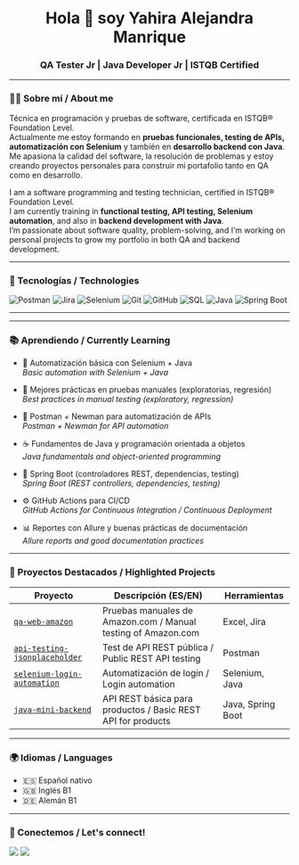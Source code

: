 <h1 align="center">Hola 👋 soy Yahira Alejandra Manrique</h1>
<h3 align="center">QA Tester Jr | Java Developer Jr | ISTQB Certified</h3>

---

### 🧑‍💻 Sobre mí / About me

Técnica en programación y pruebas de software, certificada en ISTQB® Foundation Level.  
Actualmente me estoy formando en **pruebas funcionales, testing de APIs, automatización con Selenium** y también en **desarrollo backend con Java**.  
Me apasiona la calidad del software, la resolución de problemas y estoy creando proyectos personales para construir mi portafolio tanto en QA como en desarrollo.

I am a software programming and testing technician, certified in ISTQB® Foundation Level.  
I am currently training in **functional testing, API testing, Selenium automation**, and also in **backend development with Java**.  
I’m passionate about software quality, problem-solving, and I’m working on personal projects to grow my portfolio in both QA and backend development.

---

### 🚀 Tecnologías / Technologies

<p align="left">
  <!-- QA Tools -->
  <img src="https://img.shields.io/badge/Postman-FF6C37?style=for-the-badge&logo=postman&logoColor=white" alt="Postman"/>
  <img src="https://img.shields.io/badge/Jira-0052CC?style=for-the-badge&logo=jira&logoColor=white" alt="Jira"/>
  <img src="https://img.shields.io/badge/Selenium-43B02A?style=for-the-badge&logo=selenium&logoColor=white" alt="Selenium"/>

  <!-- Dev Tools -->
  <img src="https://img.shields.io/badge/Git-F05032?style=for-the-badge&logo=git&logoColor=white" alt="Git"/>
  <img src="https://img.shields.io/badge/GitHub-181717?style=for-the-badge&logo=github&logoColor=white" alt="GitHub"/>
  <img src="https://img.shields.io/badge/SQL-4479A1?style=for-the-badge&logo=postgresql&logoColor=white" alt="SQL"/>

  <!-- Programming Languages -->
  <img src="https://img.shields.io/badge/Java-ED8B00?style=for-the-badge&logo=openjdk&logoColor=white" alt="Java"/>
  <img src="https://img.shields.io/badge/Spring_Boot-6DB33F?style=for-the-badge&logo=spring-boot&logoColor=white" alt="Spring Boot"/>
</p>

---

---

### 📚 Aprendiendo / Currently Learning

- 🧪 Automatización básica con Selenium + Java  
  *Basic automation with Selenium + Java*

- 🧼 Mejores prácticas en pruebas manuales (exploratorias, regresión)  
  *Best practices in manual testing (exploratory, regression)*

- 🔧 Postman + Newman para automatización de APIs  
  *Postman + Newman for API automation*

- ☕ Fundamentos de Java y programación orientada a objetos  
  *Java fundamentals and object-oriented programming*

- 🌱 Spring Boot (controladores REST, dependencias, testing)  
  *Spring Boot (REST controllers, dependencies, testing)*

- ⚙️ GitHub Actions para CI/CD  
  *GitHub Actions for Continuous Integration / Continuous Deployment*

- 📊 Reportes con Allure y buenas prácticas de documentación  
  *Allure reports and good documentation practices*

---

### 📌 Proyectos Destacados / Highlighted Projects

| Proyecto | Descripción (ES/EN) | Herramientas |
|----------|----------------------|---------------|
| [`qa-web-amazon`](https://github.com/YOUR_USERNAME/qa-web-amazon) | Pruebas manuales de Amazon.com / Manual testing of Amazon.com | Excel, Jira |
| [`api-testing-jsonplaceholder`](https://github.com/YOUR_USERNAME/api-testing-jsonplaceholder) | Test de API REST pública / Public REST API testing | Postman |
| [`selenium-login-automation`](https://github.com/YOUR_USERNAME/selenium-login-automation) | Automatización de login / Login automation | Selenium, Java |
| [`java-mini-backend`](https://github.com/YOUR_USERNAME/java-mini-backend) | API REST básica para productos / Basic REST API for products | Java, Spring Boot |

---

### 🌍 Idiomas / Languages

- 🇪🇸 Español nativo
- 🇬🇧 Inglés B1
- 🇩🇪 Alemán B1

---

### 🤝 Conectemos / Let's connect!

<p align="left">
  <a href="mailto:alejandramanriq@gmail.com"><img src="https://img.shields.io/badge/Gmail-D14836?style=for-the-badge&logo=gmail&logoColor=white"/></a>
  <a href="https://www.linkedin.com/in/alejandra-manrique-castaño"><img src="https://img.shields.io/badge/LinkedIn-0A66C2?style=for-the-badge&logo=linkedin&logoColor=white"/></a>
</p>

